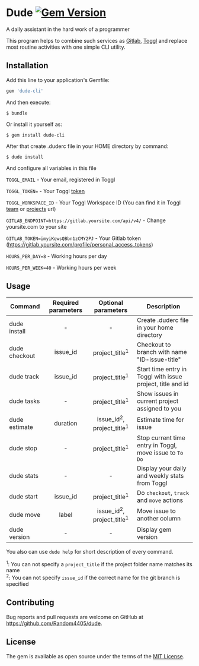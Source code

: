 # Dude [![Gem Version](https://badge.fury.io/rb/dude-cli.svg)](https://badge.fury.io/rb/dude-cli)

A daily assistant in the hard work of a programmer

This program helps to combine such services as [Gitlab](https://gitlab.com), [Toggl](https://toggl.com) and replace most routine activities with one simple CLI utility.

## Installation

Add this line to your application's Gemfile:

```ruby
gem 'dude-cli'
```

And then execute:

    $ bundle

Or install it yourself as:

    $ gem install dude-cli

After that create .duderc file in your HOME directory by command:

    $ dude install

And configure all variables in this file 

`TOGGL_EMAIL` - Your email, registered in Toggl

`TOGGL_TOKEN=` - Your Toggl [token](https://toggl.com/app/profile)

`TOGGL_WORKSPACE_ID` - Your Toggl Workspace ID (You can find it in Toggl [team](https://toggl.com/app/team) or [projects](https://toggl.com/app/projects/) url)

`GITLAB_ENDPOINT=https://gitlab.yoursite.com/api/v4/` - Change yoursite.com to your site

`GITLAB_TOKEN=imyiKqwsQBbn1zCMY2PJ` - Your Gitlab token (<https://gitlab.yoursite.com/profile/personal_access_tokens>)

`HOURS_PER_DAY=8` - Working hours per day

`HOURS_PER_WEEK=40` - Working hours per week

## Usage

| Command       | Required parameters | Optional parameters             | Description                                                |
|---------------|:-------------------:|:-------------------------------:|------------------------------------------------------------|
| dude install  |          -          |            -                    | Create .duderc file in your home directory                 |
| dude checkout | issue_id            | project_title<sup>1</sup>               | Checkout to branch with name "ID-issue-title"              |
| dude track    | issue_id            | project_title<sup>1</sup>               | Start time entry in Toggl with issue project, title and id |
| dude tasks    |          -          | project_title<sup>1</sup>               | Show issues in current project assigned to you             |
| dude estimate | duration            | issue_id<sup>2</sup>, project_title<sup>1</sup> | Estimate time for issue                                    |
| dude stop     |          -          | project_title<sup>1</sup>               | Stop current time entry in Toggl, move issue to `To Do`    |
| dude stats    |          -          |            -                    | Display your daily and weekly stats from Toggl             |
| dude start    | issue_id            | project_title<sup>1</sup>               | Do `checkout`, `track` and `move` actions                  |
| dude move     | label               | issue_id<sup>2</sup>, project_title<sup>1</sup> | Move issue to another column                               |
| dude version  |          -          |            -                    | Display gem version                                        |

You also can use `dude help` for short description of every command.

<sup>1</sup>: You can not specify a `project_title` if the project folder name matches its name<br>
<sup>2</sup>: You can not specify `issue_id` if the correct name for the git branch is specified


## Contributing

Bug reports and pull requests are welcome on GitHub at https://github.com/Random4405/dude.

## License

The gem is available as open source under the terms of the [MIT License](https://opensource.org/licenses/MIT).

